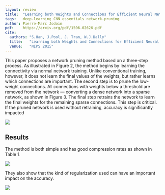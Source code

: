 ```yaml
---
layout: review
title:  "Learning both Weights and Connections for Efficient Neural Networks"
tags:   deep-learning CNN essentials network-pruning
author: Pierre-Marc Jodoin
pdf:    https://arxiv.org/pdf/1506.02626.pdf
cite:
  authors: "S.Han, J.Pool, J. Tran, W.J.Dally"
  title:   "Learning both Weights and Connections for Efficient Neural Networks"
  venue:   "NIPS 2015"
---
```


This paper proposes a network pruning method based on a three-step process.  As illustrated in Figure 2, the method begins by learning
the connectivity via normal network training. Unlike conventional training, however, it does not learn the final values of the weights, but rather learns which connections are important.  The second step is to prune the low-weight connections. All connections with weights below a threshold are removed from the network — converting a dense network into a sparse network, as shown in Figure 3. The final step retrains the network to learn the final weights for the remaining
sparse connections. This step is critical. If the pruned network is used without retraining, accuracy is significantly impacted

![](/deep-learning/images/pruning2015/sc01.png)

## Results

The method is both simple and has good compression rates as shown in Table 1.

![](/deep-learning/images/pruning2015/sc02.png)

They also show that the kind of regularization used can have an important impact on the accuracy.

![](/deep-learning/images/pruning2015/sc03.png)






